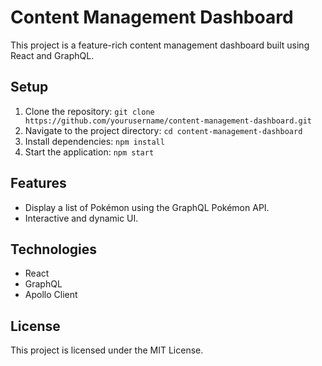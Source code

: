 # Content Management Dashboard

This project is a feature-rich content management dashboard built using React and GraphQL.

## Setup

1. Clone the repository: `git clone https://github.com/yourusername/content-management-dashboard.git`
2. Navigate to the project directory: `cd content-management-dashboard`
3. Install dependencies: `npm install`
4. Start the application: `npm start`

## Features

- Display a list of Pokémon using the GraphQL Pokémon API.
- Interactive and dynamic UI.

## Technologies

- React
- GraphQL
- Apollo Client

## License

This project is licensed under the MIT License.
